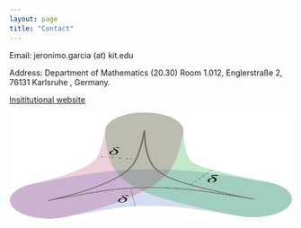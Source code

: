 ```yaml
---
layout: page
title: "Contact"
---
```


Email: jeronimo.garcia (at) kit.edu

Address: Department of Mathematics (20.30) Room 1.012, Englerstraße 2, 76131 Karlsruhe , Germany.

[Insititutional website]( https://www.math.kit.edu/iag2/~garcia/en)

<img src="/Thin.png" width="520" height="190"> 
